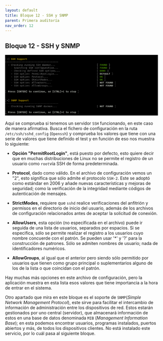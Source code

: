 ```yaml
---
layout: default
title: Bloque 12 - SSH y SNMP
parent: Primera auditoría
nav_order: 12
---
```


## Bloque 12 - SSH y SNMP

<img src="https://raw.githubusercontent.com/crivmar/crivmar-lynis.github.io/main/assets/images/15.png"/>

Aquí se comprueba si tenemos un servidor `SSH` funcionando, en este caso de manera afirmativa. Busca el fichero de configuración en la ruta `/etc/ssh/sshd_config` (`Openssh`) y comprueba los valores que tiene con una serie de valores que tiene definido el test y en función de eso nos muestra lo siguiente:

- **Opción "PermitRootLogin"**, está puesto por defecto, esto quiere decir que en muchas distribuciones de Linux no se permite el registro de un usuario como `root`vía SSH de forma predeterminada.

- **Protocol**, dado como válido. En el archivo de configuración vemos un "2", esto significa que sólo admite el protocolo `SSH-2`. Este se adoptó como estándar en 2006 y añade nuevas características y mejoras de seguridad; como la verificación de la integridad mediante códigos de autenticación de mensajes.

- **StrictModes**, requiere que `sshd` realice verificaciones del anfitrión y permisos en el directorio de inicio del usuario, además de los archivos de configuración relacionados antes de aceptar la solicitud de conexión.

- **AllowUsers**, esta opción (no especificada en el archivo) puede ir seguida de una lista de usuarios, separados por espacios. Si se especifica, sólo se permite realizar el registro a los usuarios cuyo nombre concuerde con el patrón. Se pueden usar '\*' y '?' para la construcción de patrones. Sólo se admiten nombres de usuario; nada de identificadores numéricos. 

- **AllowGroups**, al igual que el anterior pero siendo sólo permitido por usuarios que tienen como grupo principal o suplementarios alguno de los de la lista o que coincidan con el patrón.

Hay muchas más opciones en este archivo de configuración, pero la aplicación muestra en esta lista esos valores que tiene importancia a la hora de entrar en el sistema.

Otro apartado que mira en este bloque es el soporte de `SNMP`(*Simple Network Management Protocol*), este sirve para facilitar el intercambio de información de administración entre los dispositivos de red. Estos estarán gestionados por uno central (servidor), que almacenará información de estos en una base de datos denominada `MIB` (*Management Information Base*); en esta podemos encontrar usuarios, programas instalados, puertos abiertos y más, de todos los dispositivos clientes. No está instalado este servicio, por lo cuál pasa al siguiente bloque.